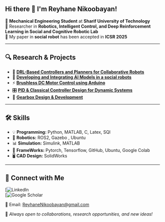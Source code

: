 
## Hi there 👋 I'm Reyhane Nikoobayan!

🔧 **Mechanical Engineering Student** at **Sharif University of Technology**  
🤖 Researcher in **Robotics, Intelligent Control, and Deep Reinforcement Learning in Social and Cognitive Robotic Lab**  
📄 My paper in **social robot** has been accepted in **ICSR 2025**  

---


## 🔍 Research & Projects

- 🧠 [**DRL-Based Controllers and Planners for Collaborative Robots**](#)  
- 🚁 [**Developing and Integrating AI Models in a social robots**](#)  
- ⚡ [**Brushless DC Motor Control using Arduino**](#)  
- 🎛️ [**PID & Classical Controller Design for Dynamic Systems**](#)  
- 📡 [**Gearbox Design & Development**](#)  

---

## 🛠️ Skills  

- 💡 **Programming:** Python, MATLAB, C, Latex, SQl 
- 🤖 **Robotics:** ROS2, Gazebo , Ubuntu 
- 📊 **Simulation:** Simulink, MATLAB 
- 🧩 **FrameWorks:** Pytorch, Tensorflow, GitHub, Ubuntu, Google Colab  
- 🖥️ **CAD Design:** SolidWorks

---

## 📮 Connect with Me  

[![LinkedIn](www.linkedin.com/in/reyhanenikoobayan)  
[![Google Scholar](https://scholar.google.com/citations?view_op=new_articles&hl=en&imq=Reyhane+Nikoobayan#)  

📧 Email: [ReyhaneNikoobayan@gmail.com](mailto:ReyhaneNikoobayan@gmail.com)  

🚀 *Always open to collaborations, research opportunities, and new ideas!*



